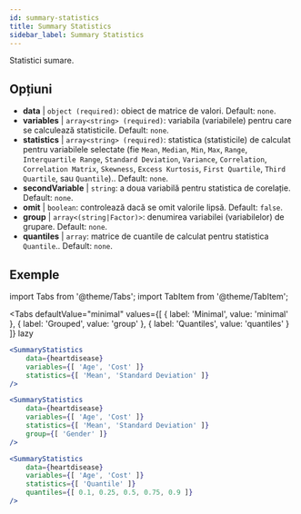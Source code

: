 ```yaml
---
id: summary-statistics 
title: Summary Statistics
sidebar_label: Summary Statistics
---
```


Statistici sumare.

## Opțiuni

* __data__ | `object (required)`: obiect de matrice de valori. Default: `none`.
* __variables__ | `array<string> (required)`: variabila (variabilele) pentru care se calculează statisticile. Default: `none`.
* __statistics__ | `array<string> (required)`: statistica (statisticile) de calculat pentru variabilele selectate (fie `Mean`, `Median`, `Min`, `Max`, `Range`, `Interquartile Range`, `Standard Deviation`, `Variance`, `Correlation`, `Correlation Matrix`, `Skewness`, `Excess Kurtosis`, `First Quartile`, `Third Quartile`, sau `Quantile`).. Default: `none`.
* __secondVariable__ | `string`: a doua variabilă pentru statistica de corelație. Default: `none`.
* __omit__ | `boolean`: controlează dacă se omit valorile lipsă. Default: `false`.
* __group__ | `array<(string|Factor)>`: denumirea variabilei (variabilelor) de grupare. Default: `none`.
* __quantiles__ | `array`: matrice de cuantile de calculat pentru statistica `Quantile`.. Default: `none`.


## Exemple

import Tabs from '@theme/Tabs';
import TabItem from '@theme/TabItem';

<Tabs
    defaultValue="minimal"
    values={[
        { label: 'Minimal', value: 'minimal' },
        { label: 'Grouped', value: 'group' },
        { label: 'Quantiles', value: 'quantiles' }
    ]}
    lazy
>

<TabItem value="minimal">

```jsx live
<SummaryStatistics 
    data={heartdisease} 
    variables={[ 'Age', 'Cost' ]}
    statistics={[ 'Mean', 'Standard Deviation' ]}
/>
```

</TabItem>

<TabItem value="group" >

```jsx live
<SummaryStatistics 
    data={heartdisease} 
    variables={[ 'Age', 'Cost' ]}
    statistics={[ 'Mean', 'Standard Deviation' ]}
    group={[ 'Gender' ]}
/>
```
</TabItem>

<TabItem value="quantiles">

```jsx live
<SummaryStatistics 
    data={heartdisease} 
    variables={[ 'Age', 'Cost' ]}
    statistics={[ 'Quantile' ]}
    quantiles={[ 0.1, 0.25, 0.5, 0.75, 0.9 ]}
/>
```

</TabItem>

</Tabs>
